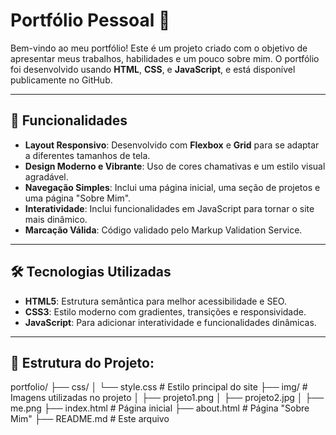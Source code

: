 # Portfólio Pessoal 🌟

Bem-vindo ao meu portfólio! Este é um projeto criado com o objetivo de apresentar meus trabalhos, habilidades e um pouco sobre mim. O portfólio foi desenvolvido usando **HTML**, **CSS**, e **JavaScript**, e está disponível publicamente no GitHub.

---

## 🎨 Funcionalidades

- **Layout Responsivo**: Desenvolvido com **Flexbox** e **Grid** para se adaptar a diferentes tamanhos de tela.
- **Design Moderno e Vibrante**: Uso de cores chamativas e um estilo visual agradável.
- **Navegação Simples**: Inclui uma página inicial, uma seção de projetos e uma página "Sobre Mim".
- **Interatividade**: Inclui funcionalidades em JavaScript para tornar o site mais dinâmico.
- **Marcação Válida**: Código validado pelo Markup Validation Service.

---

## 🛠️ Tecnologias Utilizadas

- **HTML5**: Estrutura semântica para melhor acessibilidade e SEO.
- **CSS3**: Estilo moderno com gradientes, transições e responsividade.
- **JavaScript**: Para adicionar interatividade e funcionalidades dinâmicas.

---

## 📂 Estrutura do Projeto:

portfolio/ ├── css/ │ └── style.css # Estilo principal do site ├── img/ # Imagens utilizadas no projeto │ ├── projeto1.png │ ├── projeto2.jpg │ ├── me.png ├── index.html # Página inicial ├── about.html # Página "Sobre Mim" ├── README.md # Este arquivo

